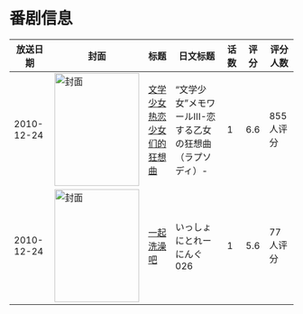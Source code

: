 # 番剧信息

|放送日期|封面|标题|日文标题|话数|评分|评分人数|
|---|---|---|---|---|---|---|
|2010-12-24|<img src="//lain.bgm.tv/pic/cover/c/93/79/6814_iwQO7.jpg" alt="封面" style="width:150px;height:200px;object-fit:cover;">|[文学少女 热恋少女们的狂想曲](https://bangumi.tv/subject/6814)|“文学少女”メモワールIII-恋する乙女の狂想曲（ラプソディ）-|1|6.6|855人评分|
|2010-12-24|<img src="//lain.bgm.tv/pic/cover/c/46/aa/9751_c9wVx.jpg" alt="封面" style="width:150px;height:200px;object-fit:cover;">|[一起洗澡吧](https://bangumi.tv/subject/9751)|いっしょにとれーにんぐ026|1|5.6|77人评分|
